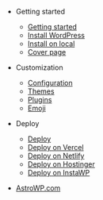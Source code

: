 - Getting started

  - [Getting started](README.md)
  - [Install WordPress](install-wordpress.md)
  - [Install on local](local-install.md)
  - [Cover page](cover.md)

- Customization

  - [Configuration](configuration.md)
  - [Themes](themes.md)
  - [Plugins](plugins.md)
  - [Emoji](emoji.md)

- Deploy

  - [Deploy](deploy.md)
  - [Deploy on Vercel](deploy-vercel.md)
  - [Deploy on Netlify](deploy-netlify.md)
  - [Deploy on Hostinger](deploy-hostinger.md)
  - [Deploy on InstaWP](deploy-instawp.md)

- [AstroWP.com](https://astrowp.com)
